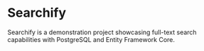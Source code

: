 # Searchify
Searchify is a demonstration project showcasing full-text search capabilities with PostgreSQL and Entity Framework Core.
